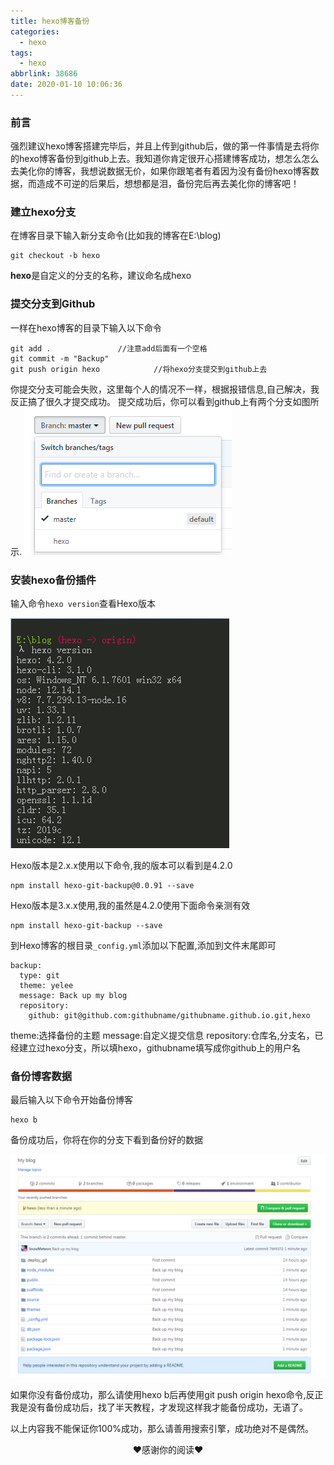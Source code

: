 ```yaml
---
title: hexo博客备份
categories:
  - hexo
tags:
  - hexo
abbrlink: 38686
date: 2020-01-10 10:06:36
---
```


### 前言

强烈建议hexo博客搭建完毕后，并且上传到github后，做的第一件事情是去将你的hexo博客备份到github上去。我知道你肯定很开心搭建博客成功，想怎么怎么去美化你的博客，我想说数据无价，如果你跟笔者有着因为没有备份hexo博客数据，而造成不可逆的后果后，想想都是泪，备份完后再去美化你的博客吧！

<!--more-->

### 建立hexo分支

在博客目录下输入新分支命令(比如我的博客在E:\blog)

```
git checkout -b hexo
```

**hexo**是自定义的分支的名称，建议命名成hexo

### 提交分支到Github

一样在hexo博客的目录下输入以下命令

```
git add .				//注意add后面有一个空格
git commit -m "Backup"
git push origin hexo			//将hexo分支提交到github上去
```

你提交分支可能会失败，这里每个人的情况不一样，根据报错信息,自己解决，我反正搞了很久才提交成功。
提交成功后，你可以看到github上有两个分支如图所示.
![](hexo博客备份/successful.png)

### 安装hexo备份插件

输入命令`hexo version`查看Hexo版本

![](hexo博客备份/hexo_version.png)

Hexo版本是2.x.x使用以下命令,我的版本可以看到是4.2.0

```
npm install hexo-git-backup@0.0.91 --save
```

Hexo版本是3.x.x使用,我的虽然是4.2.0使用下面命令亲测有效

```
npm install hexo-git-backup --save
```

到Hexo博客的根目录`_config.yml`添加以下配置,添加到文件末尾即可

```
backup:
  type: git
  theme: yelee
  message: Back up my blog
  repository:
    github: git@github.com:githubname/githubname.github.io.git,hexo
```

theme:选择备份的主题
message:自定义提交信息
repository:仓库名,分支名，已经建立过hexo分支，所以填hexo，githubname填写成你github上的用户名

### 备份博客数据

最后输入以下命令开始备份博客

```
hexo b
```

备份成功后，你将在你的分支下看到备份好的数据

![](hexo博客备份/backup.png)

如果你没有备份成功，那么请使用hexo b后再使用git push origin hexo命令,反正我是没有备份成功后，找了半天教程，才发现这样我才能备份成功，无语了。

以上内容我不能保证你100%成功，那么请善用搜索引擎，成功绝对不是偶然。

<center>♥感谢你的阅读♥</center>